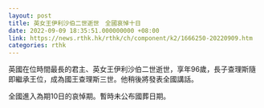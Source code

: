 ```yaml
---
layout: post
title: 英女王伊利沙伯二世逝世　全國哀悼十日
date: 2022-09-09 18:35:51.000000000 +08:00
link: https://news.rthk.hk/rthk/ch/component/k2/1666250-20220909.htm
categories: rthk
---
```


英國在位時間最長的君主、英女王伊利沙伯二世逝世，享年96歲，長子查理斯隨即繼承王位，成為國王查理斯三世。他稍後將發表全國講話。

全國進入為期10日的哀悼期。暫時未公布國葬日期。
